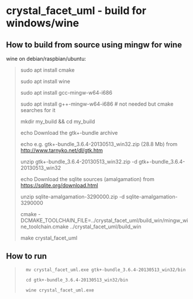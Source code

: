 
crystal_facet_uml - build for windows/wine
=============

How to build from source using mingw for wine
-----------

wine on debian/raspbian/ubuntu:

> sudo apt install cmake
>
> sudo apt install wine
>
> sudo apt install gcc-mingw-w64-i686
>
> sudo apt install g++-mingw-w64-i686  # not needed but cmake searches for it
>
> mkdir my_build && cd my_build
>
> echo Download the gtk+-bundle archive
>
> echo e.g. gtk+-bundle_3.6.4-20130513_win32.zip (28.8 Mb) from http://www.tarnyko.net/dl/gtk.htm
>
> unzip gtk+-bundle_3.6.4-20130513_win32.zip -d gtk+-bundle_3.6.4-20130513_win32
>
> echo Download the sqlite sources (amalgamation) from https://sqlite.org/download.html
>
> unzip sqlite-amalgamation-3290000.zip -d sqlite-amalgamation-3290000
>
> cmake -DCMAKE_TOOLCHAIN_FILE=../crystal_facet_uml/build_win/mingw_wine_toolchain.cmake ../crystal_facet_uml/build_win
>
> make crystal_facet_uml


How to run
-----------

>       mv crystal_facet_uml.exe gtk+-bundle_3.6.4-20130513_win32/bin
>
>       cd gtk+-bundle_3.6.4-20130513_win32/bin
>
>       wine crystal_facet_uml.exe

